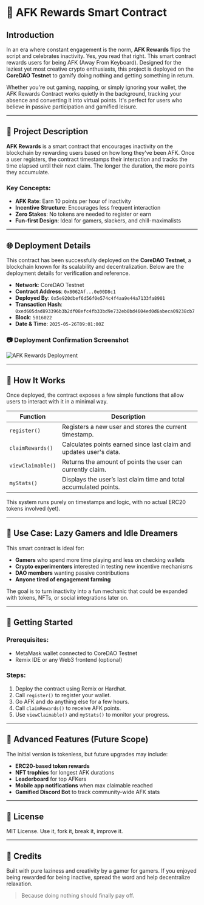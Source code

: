 # 🛌 AFK Rewards Smart Contract

## Introduction

In an era where constant engagement is the norm, **AFK Rewards** flips the script and celebrates inactivity. Yes, you read that right. This smart contract rewards users for being AFK (Away From Keyboard). Designed for the laziest yet most creative crypto enthusiasts, this project is deployed on the **CoreDAO Testnet** to gamify doing nothing and getting something in return.

Whether you're out gaming, napping, or simply ignoring your wallet, the AFK Rewards Contract works quietly in the background, tracking your absence and converting it into virtual points. It's perfect for users who believe in passive participation and gamified leisure.

---

## 🧠 Project Description

**AFK Rewards** is a smart contract that encourages inactivity on the blockchain by rewarding users based on how long they've been AFK. Once a user registers, the contract timestamps their interaction and tracks the time elapsed until their next claim. The longer the duration, the more points they accumulate.

### Key Concepts:

* **AFK Rate**: Earn 10 points per hour of inactivity
* **Incentive Structure**: Encourages less frequent interaction
* **Zero Stakes**: No tokens are needed to register or earn
* **Fun-first Design**: Ideal for gamers, slackers, and chill-maximalists

---

## 🌐 Deployment Details

This contract has been successfully deployed on the **CoreDAO Testnet**, a blockchain known for its scalability and decentralization. Below are the deployment details for verification and reference.

* **Network**: CoreDAO Testnet
* **Contract Address**: `0x8062Af...0e00D8c1`
* **Deployed By**: `0x5e920dbef6d56f0e574c4f4aa9e44a7133fa8901`
* **Transaction Hash**: `0xed605dad893396b3b2df08efc4fb33bd9e732eb0bd4604ed0d6abeca09238cb7`
* **Block**: `5016022`
* **Date & Time**: `2025-05-26T09:01:00Z`

### 📷 Deployment Confirmation Screenshot

![AFK Rewards Deployment](![image](https://github.com/user-attachments/assets/b85634b8-3eac-4d53-997f-d5873639df27)
)

---

## 🔧 How It Works

Once deployed, the contract exposes a few simple functions that allow users to interact with it in a minimal way.

| Function          | Description                                                        |
| ----------------- | ------------------------------------------------------------------ |
| `register()`      | Registers a new user and stores the current timestamp.             |
| `claimRewards()`  | Calculates points earned since last claim and updates user's data. |
| `viewClaimable()` | Returns the amount of points the user can currently claim.         |
| `myStats()`       | Displays the user’s last claim time and total accumulated points.  |

This system runs purely on timestamps and logic, with no actual ERC20 tokens involved (yet).

---

## 🔮 Use Case: Lazy Gamers and Idle Dreamers

This smart contract is ideal for:

* **Gamers** who spend more time playing and less on checking wallets
* **Crypto experimenters** interested in testing new incentive mechanisms
* **DAO members** wanting passive contributions
* **Anyone tired of engagement farming**

The goal is to turn inactivity into a fun mechanic that could be expanded with tokens, NFTs, or social integrations later on.

---

## 💪 Getting Started

### Prerequisites:

* MetaMask wallet connected to CoreDAO Testnet
* Remix IDE or any Web3 frontend (optional)

### Steps:

1. Deploy the contract using Remix or Hardhat.
2. Call `register()` to register your wallet.
3. Go AFK and do anything else for a few hours.
4. Call `claimRewards()` to receive AFK points.
5. Use `viewClaimable()` and `myStats()` to monitor your progress.

---

## 🧪 Advanced Features (Future Scope)

The initial version is tokenless, but future upgrades may include:

* **ERC20-based token rewards**
* **NFT trophies** for longest AFK durations
* **Leaderboard** for top AFKers
* **Mobile app notifications** when max claimable reached
* **Gamified Discord Bot** to track community-wide AFK stats

---

## 📜 License

MIT License. Use it, fork it, break it, improve it.

---

## 💖 Credits

Built with pure laziness and creativity by a gamer for gamers. If you enjoyed being rewarded for being inactive, spread the word and help decentralize relaxation.

> Because doing nothing should finally pay off.

